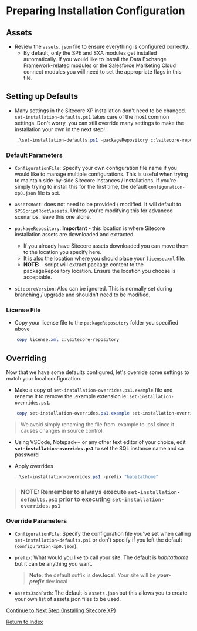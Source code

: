# Preparing Installation Configuration

## Assets

- Review the `assets.json` file to ensure everything is configured correctly.
  - By default, only the SPE and SXA modules get installed automatically. If you would like to install the Data Exchange Framework-related modules or the Salesforce Marketing Cloud connect modules you will need to set the appropriate flags in this file.

## Setting up Defaults

- Many settings in the Sitecore XP installation don't need to be changed. `set-installation-defaults.ps1` takes care of the most common settings. Don't worry, you can still override many settings to make the installation your own in the next step!

```powershell
    .\set-installation-defaults.ps1 -packageRepository c:\sitecore-repository
```

### Default Parameters

- `ConfigurationFile`: Specify your own configuration file name if you would like to manage multiple configurations. This is useful when trying to maintain side-by-side Sitecore instances / installations. If you're simply trying to install this for the first time, the default `configuration-xp0.json` file is set.

- `assetsRoot`: does not need to be provided / modified. It will default to `$PSScriptRoot\assets`. Unless you're modifying this for advanced scenarios, leave this one alone.
- `packageRepository`: **Important** - this location is where Sitecore installation assets are downloaded and extracted.
  - If you already have Sitecore assets downloaded you can move them to the location you specify here.
  - It is also the location where you should place your `license.xml` file.
  - **NOTE:** - script will extract package content to the packageRepository location. Ensure the location you choose is acceptable.
- `sitecoreVersion`: Also can be ignored. This is normally set during branching / upgrade and shouldn't need to be modified.

### License File

- Copy your license file to the `packageRepository` folder you specified above

```powershell
    copy license.xml c:\sitecore-repository
```

## Overriding

Now that we have some defaults configured, let's override some settings to match your local configuration.

- Make a copy of `set-installation-overrides.ps1.example` file and rename it to remove the .example extension ie: `set-installation-overrides.ps1`.

```powershell
    copy set-installation-overrides.ps1.example set-installation-overrides.ps1
```

> We avoid simply renaming the file from .example to .ps1 since it causes changes in source control.

- Using VSCode, Notepad++ or any other text editor of your choice, edit **`set-installation-overrides.ps1`** to set the SQL instance name and sa password

- Apply overrides

```powershell
    .\set-installation-overrides.ps1 -prefix "habitathome"
```

> ### NOTE: Remember to always execute `set-installation-defaults.ps1` prior to executing `set-installation-overrides.ps1`

### Override Parameters

- `ConfigurationFile`: Specify the configuration file you've set when calling `set-installation-defaults.ps1` or don't specify if you left the default (`configuration-xp0.json`).

- `prefix`: What would you like to call your site. The default is _habitathome_ but it can be anything you want.
  > **Note**: the default suffix is **dev.local**. Your site will be **_your-prefix_**.dev.local
- `assetsJsonPath`: The default is `assets.json` but this allows you to create your own list of assets.json files to be used.

[Continue to Next Step (Installing Sitecore XP)](installing-sitecore-xp.md)

[Return to Index](index.md)
